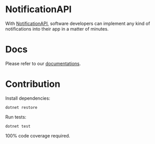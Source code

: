 # NotificationAPI

With [NotificationAPI](https://www.notificationapi.com), software developers can implement any kind of notifications into their app in a matter of minutes.

# Docs

Please refer to our [documentations](https://docs.notificationapi.com).

# Contribution

Install dependencies:

```
dotnet restore
```

Run tests:

```
dotnet test
```

100% code coverage required.
